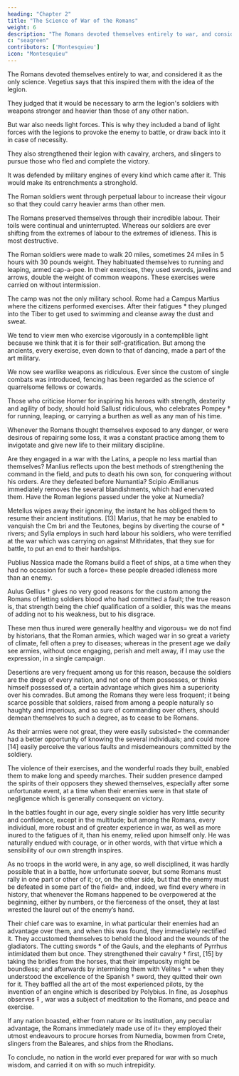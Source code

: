 ```yaml
---
heading: "Chapter 2"
title: "The Science of War of the Romans"
weight: 6
description: "The Romans devoted themselves entirely to war, and considered it as the only science. Vegetius says that this inspired them with the idea of the legion"
c: "seagreen"
contributors: ['Montesquieu']
icon: "Montesquieu"
---
```




The Romans devoted themselves entirely to war, and considered it as the only science. Vegetius says that this inspired them with the idea of the legion.

<!-- They bent all their thoughts, and the genius with which they were informed to the improvement of it doubtless a god, says * ,  -->

They judged that it would be necessary to arm the legion's soldiers with weapons stronger and heavier than those of any other nation.

But war also needs light forces. This is why they included a band of light forces with the legions to  <!--  as some things must be done in war, which a heavy body is not able to execute, the Romans would have the legion include within itself , which might issue from it in order to  -->provoke the enemy to battle, or draw back into it in case of necessity.

They also strengthened their legion with cavalry, archers, and slingers to pursue those who fled and complete the victory. 

It was defended by military engines of every kind which came after it. This would make its entrenchments a stronghold.

<!--  it drew after it; that every this body should [11] entrench itself, and be, as Vegetius * observes, a kind of . -->

The Roman soldiers went through perpetual labour to increase their vigour so that they could carry heavier arms than other men. <!-- , it was necessary they should become more than men; -->
<!--  this they became by , and by exercises that gave them an activity, which is no more than a just distribution of the strength we are invigorated with. -->

<!-- The immoderate labour of our current soldiers destroys our armies. --> 

The Romans preserved themselves through their incredible labour. Their toils were continual and uninterrupted. Whereas our soldiers are ever shifting from the extremes of labour to the extremes of idleness. This is most destructive.

<!-- I must here take notice of what authors ‡ relate concerning the training up of the Roman soldiery.  -->

The Roman soldiers were made to walk 20 miles, sometimes 24 miles in 5 hours with 30 pounds weight. They habituated themselves to running and leaping, armed cap-a-pee. In their exercises, they used swords, javelins and arrows, double the weight of common weapons. These exercises were carried on without intermission.

The camp was not the only military school. Rome had a Campus Martius where the citizens performed exercises. After their fatigues * they plunged into the Tiber to get used to swimming and cleanse away the dust and sweat.

We tend to view men who exercise vigorously in a contemplible light because we think that it is for their self-gratification. But among the ancients, every exercise, even down to that of dancing, made a part of the art military.

<!-- We do not  have no very just idea of bodily exercise=  the man who assiduously applies himself to it, appears to us rather in a , inasmuch as the far greater part of his exercises have for their object nothing more than self-=  whereas,  -->

We now see <!-- ith us moderns a deep knowledge in the use of --> warlike weapons as ridiculous. Ever since the custom of single combats was introduced, fencing has been regarded as the science of quarrelsome fellows or cowards.

Those who criticise Homer for inspiring his heroes with strength, dexterity and agility of body, should hold Sallust ridiculous, who celebrates Pompey † for running, leaping, or carrying a burthen as well as any man of his time.

Whenever the Romans thought themselves exposed to any danger, or were desirous of repairing some loss, it was a constant practice among them to invigotate and give new life to their military discipline. 

Are they engaged in a war with the Latins, a people no less martial than themselves? Manlius reflects upon the best methods of strengthening the command in the field, and puts to death his own son, for conquering without his orders. Are they defeated before Numantia? Scipio Æmilianus immediately removes the several blandishments, which had enervated them. Have the Roman legions passed under the yoke at Numedia? 

Metellus wipes away their ignominy, the instant he has obliged them to resume their ancient institutions. [13] Marius, that he may be enabled to vanquish the Cm bri and the Teutones, begins by diverting the course of * rivers; and Sylla employs in such hard labour his soldiers, who were terrified at the war which was carrying on against Mithridates, that they sue for battle, to put an end to their hardships.

Publius Nassica made the Romans build a fleet of ships, at a time when they had no occasion for such a force=  these people dreaded idleness more than an enemy.

Aulus Gellius † gives no very good reasons for the custom among the Romans of letting soldiers blood who had committed a fault; the true reason is, that strength being the chief qualification of a soldier, this was the means of adding not to his weakness, but to his disgrace.

These men thus inured were generally healthy and vigorous=  we do not find by historians, that the Roman armies, which waged war in so great a variety of climate, fell often a prey to diseases; whereas in the present age we daily see armies, without once engaging, perish and melt away, if I may use the expression, in a single campaign.

Desertions are very frequent among us for this reason, because the soldiers are the dregs of every nation, and not one of them possesses, or thinks himself possessed of, a certain advantage which gives him a superiority over his comrades. But among the Romans they were less froquent; it being scarce possible that soldiers, raised from among a people naturally so haughty and imperious, and so sure of commanding over others, should demean themselves to such a degree, as to cease to be Romans.

As their armies were not great, they were easily subsisted=  the commander had a better opportunity of knowing the several individuals; and could more [14] easily perceive the various faults and misdemeanours committed by the soldiery.

The violence of their exercises, and the wonderful roads they built, enabled them to make long and speedy marches. Their sudden presence damped the spirits of their opposers they shewed themselves, especially after some unfortunate event, at a time when their enemies were in that state of negligence which is generally consequent on victory.

In the battles fought in our age, every single soldier has very little security and confidence, except in the multitude; but among the Romans, every individual, more robust and of greater experience in war, as well as more inured to the fatigues of it, than his enemy, relied upon himself only. He was naturally endued with courage, or in other words, with that virtue which a sensibility of our own strength inspires.

As no troops in the world were, in any age, so well disciplined, it was hardly possible that in a battle, how unfortunate soever, but some Romans must rally in one part or other of it; or, on the other side, but that the enemy must be defeated in some part of the field=  and, indeed, we find every where in history, that whenever the Romans happened to be overpowered at the beginning, either by numbers, or the fierceness of the onset, they at last wrested the laurel out of the enemy’s hand.

Their chief care was to examine, in what particular their enemies had an advantage over them, and when this was found, they immediately rectified it. They accustomed themselves to behold the blood and the wounds of the gladiators. The cutting swords * of the Gauls, and the elephants of Pyrrhus intimidated them but once. They strengthened their cavalry † first, [15] by taking the bridles from the horses, that their impetuosity might be boundless; and afterwards by intermixing them with Velites * =  when they understood the excellence of the Spanish † sword, they quitted their own for it. They baffled all the art of the most experienced pilots, by the invention of an engine which is described by Polybius. In fine, as Josephus observes ‡ , war was a subject of meditation to the Romans, and peace and exercise.

If any nation boasted, either from nature or its institution, any peculiar advantage, the Romans immediately made use of it=  they employed their utmost endeavours to procure horses from Numedia, bowmen from Crete, slingers from the Baleares, and ships from the Rhodians.

To conclude, no nation in the world ever prepared for war with so much wisdom, and carried it on with so much intrepidity.
